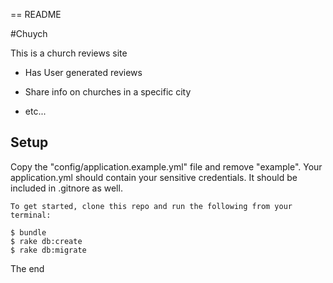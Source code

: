 == README

#Chuych

This is a church reviews site

* Has User generated reviews

* Share info on churches in a specific city

* etc...

## Setup
Copy the "config/application.example.yml" file and remove "example". Your application.yml should contain your sensitive credentials. It should be included in .gitnore as well.

    To get started, clone this repo and run the following from your terminal:

    $ bundle
    $ rake db:create
    $ rake db:migrate

  The end
